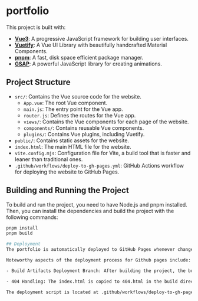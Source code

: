 # portfolio

This project is built with:

- [**Vue3**](https://vuejs.org/): A progressive JavaScript framework for building user interfaces.
- [**Vuetify**](https://vuetifyjs.com/en/components/all/#navigation): A Vue UI Library with beautifully handcrafted Material Components.
- [**pnpm**](https://pnpm.io/): A fast, disk space efficient package manager.
- [**GSAP**](https://gsap.com/): A powerful JavaScript library for creating animations.

## Project Structure

- `src/`: Contains the Vue source code for the website.
  - `App.vue`: The root Vue component.
  - `main.js`: The entry point for the Vue app.
  - `router.js`: Defines the routes for the Vue app.
  - `views/`: Contains the Vue components for each page of the website.
  - `components/`: Contains reusable Vue components.
  - `plugins/`: Contains Vue plugins, including Vuetify.
- `public/`: Contains static assets for the website.
- `index.html`: The main HTML file for the website.
- `vite.config.mjs`: Configuration file for Vite, a build tool that is faster and leaner than traditional ones.
- `.github/workflows/deploy-to-gh-pages.yml`: GitHub Actions workflow for deploying the website to GitHub Pages.

## Building and Running the Project

To build and run the project, you need to have Node.js and pnpm installed. Then, you can install the dependencies and build the project with the following commands:

```sh
pnpm install
pnpm build

## Deployment
The portfolio is automatically deployed to GitHub Pages whenever changes are pushed to the master branch, thanks to the GitHub Actions workflow defined in .github/workflows/deploy-to-gh-pages.yml.  

Noteworthy aspects of the deployment process for Github pages include:

- Build Artifacts Deployment Branch: After building the project, the build artifacts are deployed to the gh-pages branch. This ensures the latest version of the site is live on GitHub Pages and simplifes the deployment from needing more configuration for hosting.

- 404 Handling: The index.html is copied to 404.html in the build directory to ensure all routes fall back to index.html when hosted on GitHub Pages. This fixes some routing issues when hosting on a SPA app on Github pages, can't complain though, it's free hosting.

The deployment script is located at .github/workflows/deploy-to-gh-pages.yml.